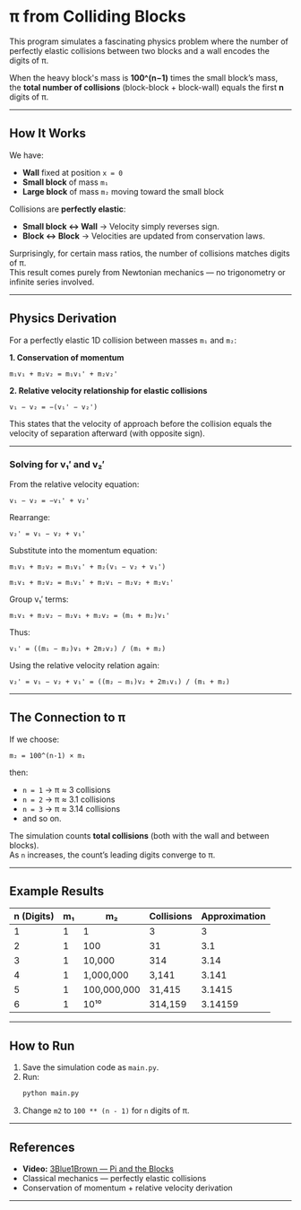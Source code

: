 # π from Colliding Blocks

This program simulates a fascinating physics problem where the number of perfectly elastic collisions between two blocks and a wall encodes the digits of π.  

When the heavy block's mass is **100^(n−1)** times the small block’s mass, the **total number of collisions** (block-block + block-wall) equals the first **n** digits of π.

---

## How It Works

We have:

- **Wall** fixed at position `x = 0`
- **Small block** of mass `m₁`
- **Large block** of mass `m₂` moving toward the small block

Collisions are **perfectly elastic**:
- **Small block ↔ Wall** → Velocity simply reverses sign.
- **Block ↔ Block** → Velocities are updated from conservation laws.

Surprisingly, for certain mass ratios, the number of collisions matches digits of π.  
This result comes purely from Newtonian mechanics — no trigonometry or infinite series involved.

---

## Physics Derivation

For a perfectly elastic 1D collision between masses `m₁` and `m₂`:

**1. Conservation of momentum**
```
m₁v₁ + m₂v₂ = m₁v₁' + m₂v₂'
```

**2. Relative velocity relationship for elastic collisions**
```
v₁ − v₂ = −(v₁' − v₂')
```
This states that the velocity of approach before the collision equals the velocity of separation afterward (with opposite sign).

---

### Solving for v₁′ and v₂′

From the relative velocity equation:
```
v₁ − v₂ = −v₁' + v₂'
```
Rearrange:
```
v₂' = v₁ − v₂ + v₁'
```

Substitute into the momentum equation:
```
m₁v₁ + m₂v₂ = m₁v₁' + m₂(v₁ − v₂ + v₁')
```
```
m₁v₁ + m₂v₂ = m₁v₁' + m₂v₁ − m₂v₂ + m₂v₁'
```

Group v₁′ terms:
```
m₁v₁ + m₂v₂ − m₂v₁ + m₂v₂ = (m₁ + m₂)v₁'
```

Thus:
```
v₁' = ((m₁ − m₂)v₁ + 2m₂v₂) / (m₁ + m₂)
```

Using the relative velocity relation again:
```
v₂' = v₁ − v₂ + v₁' = ((m₂ − m₁)v₂ + 2m₁v₁) / (m₁ + m₂)
```

---

## The Connection to π

If we choose:
```
m₂ = 100^(n-1) × m₁
```
then:
- `n = 1` → π ≈ 3 collisions
- `n = 2` → π ≈ 3.1 collisions
- `n = 3` → π ≈ 3.14 collisions
- and so on.

The simulation counts **total collisions** (both with the wall and between blocks).  
As `n` increases, the count’s leading digits converge to π.

---

## Example Results

| n (Digits) | m₁   | m₂           | Collisions | Approximation |
|------------|------|--------------|------------|---------------|
| 1          | 1    | 1            | 3          | 3             |
| 2          | 1    | 100          | 31         | 3.1           |
| 3          | 1    | 10,000       | 314        | 3.14          |
| 4          | 1    | 1,000,000    | 3,141      | 3.141         |
| 5          | 1    | 100,000,000  | 31,415     | 3.1415        |
| 6          | 1    | 10¹⁰         | 314,159    | 3.14159       |

---

## How to Run

1. Save the simulation code as `main.py`.
2. Run:
   ```bash
   python main.py
   ```
3. Change `m2` to `100 ** (n - 1)` for `n` digits of π.

---

## References

- **Video:** [3Blue1Brown — Pi and the Blocks](https://youtu.be/6dTyOl1fmDo?si=GdI8XJKj-SU6Vx2b)
- Classical mechanics — perfectly elastic collisions
- Conservation of momentum + relative velocity derivation

---
